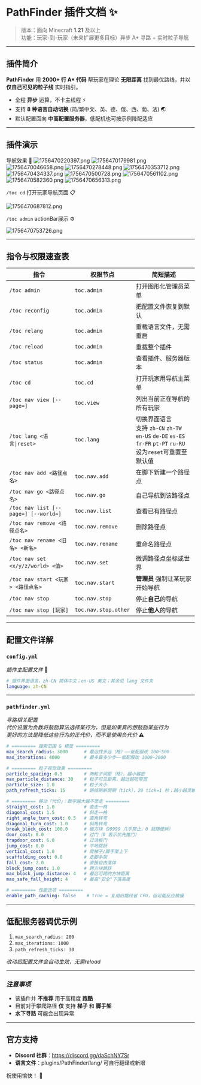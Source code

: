 # PathFinder 插件文档 ✨  

> 版本：面向 Minecraft **1.21** 及以上   
> 功能：玩家-到-玩家（未来扩展更多目标）异步 A* 寻路 + 实时粒子导航   

---

## **插件简介**  
**PathFinder** 用 **2000+ 行 A\* 代码** 帮玩家在理论 **无限距离** 找到最优路线，并以 **仅自己可见的粒子线** 实时指引。  
- 全程 **异步** 运算，不卡主线程 ⚡  
- 支持 **8 种语言自动切换** (简/繁中文、英、德、俄、西、葡、法) 🌏  
- 默认配置面向 **中高配置服务器**，低配机也可按示例降配适应 

---

## **插件演示** 
导航效果 🎥
![1756470220397.png](https://free.picui.cn/free/2025/08/29/68b19dcf4573e.png)
![1756470179981.png](https://free.picui.cn/free/2025/08/29/68b19dd0beeb5.png)
![1756470046658.png](https://free.picui.cn/free/2025/08/29/68b19dd0703bf.png)
![1756470278448.png](https://free.picui.cn/free/2025/08/29/68b19dd19ee3c.png)
![1756470353712.png](https://free.picui.cn/free/2025/08/29/68b19dd2d5f75.png)
![1756470434337.png](https://free.picui.cn/free/2025/08/29/68b19dd62a476.png)
![1756470500728.png](https://free.picui.cn/free/2025/08/29/68b19dd91589d.png)
![1756470561102.png](https://free.picui.cn/free/2025/08/29/68b19dda29a0c.png)
![1756470582360.png](https://free.picui.cn/free/2025/08/29/68b19ddb243f3.png)
![1756470656313.png](https://free.picui.cn/free/2025/08/29/68b19ddb872a3.png)

`/toc cd` 打开玩家导航页面 📋

![1756470687812.png](https://free.picui.cn/free/2025/08/29/68b19ddba00d2.png)

`/toc admin` actionBar展示 ⚙️

![1756470753726.png](https://free.picui.cn/free/2025/08/29/68b19dde37604.png)


---

## **指令与权限速查表**  

| 指令 | 权限节点 | 简短描述 |
|---|---|---|
| `/toc admin` | `toc.admin` | 打开图形化管理员菜单 |
| `/toc reconfig` | `toc.admin` | 把配置文件恢复到默认 |
| `/toc relang` | `toc.admin` | 重载语言文件，无需重启 |
| `/toc reload` | `toc.admin` | 重载整个插件 |
| `/toc status` | `toc.admin` | 查看插件、服务器版本 |
| `/toc cd` | `toc.cd` | 打开玩家用导航主菜单 |
| `/toc nav view [--page=]` | `toc.view` | 列出当前正在导航的所有玩家 |
| `/toc lang <语言\|reset>` | `toc.lang` | 切换界面语言<br>支持 `zh-CN` `zh-TW` `en-US` `de-DE` `es-ES` `fr-FR` `pt-PT` `ru-RU`<br>设为`reset`可重置至默认值 |
| `/toc nav add <路径点名>` | `toc.nav.add` | 在脚下新建一个路径点 |
| `/toc nav go <路径点名>` | `toc.nav.go` | 自己导航到该路径点 |
| `/toc nav list [--page=] [--world=]` | `toc.nav.list` | 查看已有路径点 |
| `/toc nav remove <路径点名>` | `toc.nav.remove` | 删除路径点 |
| `/toc nav rename <旧名> <新名>` | `toc.nav.rename` | 重命名路径点 |
| `/toc nav set <x/y/z/world> <值>` | `toc.nav.set` | 微调路径点坐标或世界 |
| `/toc nav start <玩家> <路径点名>` | `toc.nav.start` | **管理员** 强制让某玩家开始导航 |
| `/toc nav stop` | `toc.nav.stop` | 停止**自己**的导航 |
| `/toc nav stop [玩家]` | `toc.nav.stop.other` | 停止**他人**的导航 |

---

## **配置文件详解**

###  `config.yml`
*插件主配置文件* 📝
```yaml
# 插件界面语言，zh-CN 简体中文；en-US 英文；其余见 lang 文件夹
language: zh-CN
```

---

###  `pathfinder.yml`
*寻路相关配置<br>代价设置为负数将鼓励算法选择某行为，但是如果真的想鼓励某些行为<br>更好的方法是降低这些行为的正代价，而不是使用负代价* ⚠️
```yaml
# ========= 搜索范围 & 精度 =========
max_search_radius: 3000      # 最远找多远（格）——低配服改 100~500
max_iterations: 4000         # 最多算多少步——低配服改 1000~2000

# ========= 粒子视觉效果 =========
particle_spacing: 0.5        # 两粒子间距（格），越小越密
max_particle_distance: 30    # 粒子可见距离，越远越吃带宽
particle_size: 1.0           # 粒子大小
path_refresh_ticks: 15       # 路线刷新周期（tick），20 tick=1 秒；越小越灵敏但 CPU 越高 

# ========= 移动「代价」：数字越大越不愿走 =========
straight_cost: 1.0           # 直走一格 
diagonal_cost: 1.5           # 斜走一格 
right_angle_turn_cost: 0.5   # 直角转弯 
diagonal_turn_cost: 1.0      # 斜角转弯 
break_block_cost: 100.0      # 破方块（99999 几乎禁止，0 就随便拆） 
door_cost: 0.0               # 过门（0 表示优先推门）
trapdoor_cost: 6.0           # 过活板门
jump_cost: 0.0               # 平地跳跃
vertical_cost: 1.0           # 爬梯子/脚手架上下
scaffolding_cost: 0.0        # 走脚手架 
fall_cost: 2.0               # 直接自由落体
block_jump_cost: 1.0         # 跨方块跳跃
max_block_jump_distance: 4   # 最远可跨的方块距离
max_safe_fall_height: 4      # 最高"安全"下落高度 

# ========= 性能选项 =========
enable_path_caching: false    # true = 复用旧路线省 CPU，但可能反应稍慢
```

---

## **低配服务器调优示例**

1. `max_search_radius: 200` 
2. `max_iterations: 1000` 
3. `path_refresh_ticks: 30`  

*改动后配置文件会自动生效，无需reload* 

---

### *注意事项*
- 该插件并 **不推荐** 用于高精度 **跑酷**   
- 目前对于攀爬路径 **仅** 支持 **梯子** 和 **脚手架** 
- **水下寻路** 可能会出现异常 

---

## **官方支持**

- **Discord 社群**：https://discord.gg/daSchNY7Sr 
- **语言文件**：plugins/PathFinder/lang/ 可自行翻译或新增 

祝使用愉快！ 🎉
